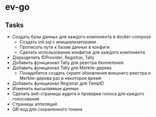 # ev-go

## Tasks
+ Создать базы данных для каждого компонента в docker-compose
    + Создать init.sql с инициализаторами
    + Прописать пути к базам данных в конфиги
    + Сделать использование конфигов для каждого компонента
+ Доразделить IDProvider, Registrar, Tally
+ Добавить функционал Tally для реестра бюллетеней 
+ Добавить функционал Tally для Merklie-дерева 
    + Понадобится создать скрипт обновления внешнего реестра и Merklie-дерева раз в некоторое время
+ Добавить функционал Registrar для TempID
+ Изменить высылаемые данные
+ Сделать веб-страницы аудита и проверки голоса для каждого голосования
+ Страницы аппеляций
+ QR-код для сохраненного токена 
